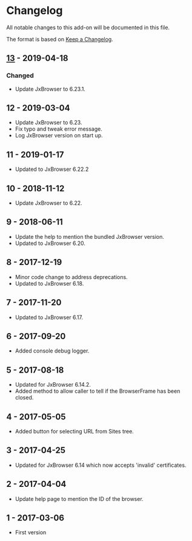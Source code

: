 # Changelog
All notable changes to this add-on will be documented in this file.

The format is based on [Keep a Changelog](https://keepachangelog.com/en/1.0.0/).

## [13] - 2019-04-18

### Changed
- Update JxBrowser to 6.23.1.

## 12 - 2019-03-04

- Update JxBrowser to 6.23.
- Fix typo and tweak error message.
- Log JxBrowser version on start up.

## 11 - 2019-01-17

- Updated to JxBrowser 6.22.2

## 10 - 2018-11-12

- Update JxBrowser to 6.22.

## 9 - 2018-06-11

- Update the help to mention the bundled JxBrowser version.
- Updated to JxBrowser 6.20.

## 8 - 2017-12-19

- Minor code change to address deprecations.
- Updated to JxBrowser 6.18.

## 7 - 2017-11-20

- Updated to JxBrowser 6.17.

## 6 - 2017-09-20

- Added console debug logger.

## 5 - 2017-08-18

- Updated for JxBrowser 6.14.2.
- Added method to allow caller to tell if the BrowserFrame has been closed.

## 4 - 2017-05-05

- Added button for selecting URL from Sites tree.

## 3 - 2017-04-25

- Updated for JxBrowser 6.14 which now accepts 'invalid' certificates.

## 2 - 2017-04-04

- Update help page to mention the ID of the browser.

## 1 - 2017-03-06

- First version

[13]: https://github.com/zaproxy/zap-extensions/releases/jxbrowser-v13
